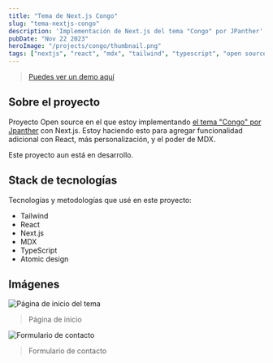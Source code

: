 ```yaml
---
title: "Tema de Next.js Congo"
slug: "tema-nextjs-congo"
description: 'Implementación de Next.js del tema "Congo" por JPanther'
pubDate: "Nov 22 2023"
heroImage: "/projects/congo/thumbnail.png"
tags: ["nextjs", "react", "mdx", "tailwind", "typescript", "open source"]
---
```


> [Puedes ver un demo aquí](https://next-theme-congo.vercel.app/)

## Sobre el proyecto

Proyecto Open source en el que estoy implementando [el tema "Congo" por Jpanther](https://github.com/jpanther/congo) con Next.js. Estoy haciendo esto para agregar funcionalidad adicional con React, más personalización, y el poder de MDX. 

Este proyecto aun está en desarrollo.

## Stack de tecnologías

Tecnologías y metodologías que usé en este proyecto:

- Tailwind
- React
- Next.js
- MDX
- TypeScript
- Atomic design

## Imágenes

![Página de inicio del tema](/projects/congo/congo-home.png)

> Página de inicio

![Formulario de contacto](/projects/congo/congo-contacto.png)

> Formulario de contacto